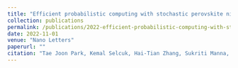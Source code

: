 ```yaml
---
title: "Efficient probabilistic computing with stochastic perovskite nickelates"
collection: publications
permalink: /publications/2022-efficient-probabilistic-computing-with-stochastic
date: 2022-11-01
venue: "Nano Letters"
paperurl: ""
citation: "Tae Joon Park, Kemal Selcuk, Hai-Tian Zhang, Sukriti Manna, Rohit Batra, Qi Wang, Haoming Yu, Navid Anjum Aadit, et al. (2022). Efficient probabilistic computing with stochastic perovskite nickelates. Nano Letters, 22(21):8654–8661."
---
```

